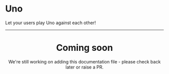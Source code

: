# Uno

Let your users play Uno against each other!

---

<center><h1>Coming soon</h1></center>
<center>We're still working on adding this documentation file - please check back later or raise a PR.</center>